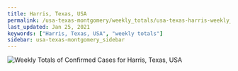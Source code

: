```yaml
---
title: Harris, Texas, USA
permalink: /usa-texas-montgomery/weekly_totals/usa-texas-harris-weekly_totals.html
last_updated: Jan 25, 2021
keywords: ["Harris, Texas, USA", "weekly totals"]
sidebar: usa-texas-montgomery_sidebar
---
```


![Weekly Totals of Confirmed Cases for Harris, Texas, USA](/covid_tracker/images/graphs/usa-texas-harris-weekly_totals_graph.png)
